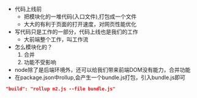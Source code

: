 - 代码上线前
    - 把模块化的一堆代码(入口文件),打包成一个文件
    - 大大的有利于页面的打开速度，对网页性能优化
- 写代码只是工作的一部分，代码上线也是我们的工作
    - 大前端整个工作，叫工作流
- 怎么模块化的？
    1. 合并
    2. 功能不受影响
- node除了是后端环境外，还可以给我们带来前端DOM没有能力，合并功能
- 在package.json中rollup,会产生一个bundle.js打包，引入bundle.js即可
```json
"build": "rollup m2.js --file bundle.js"
```